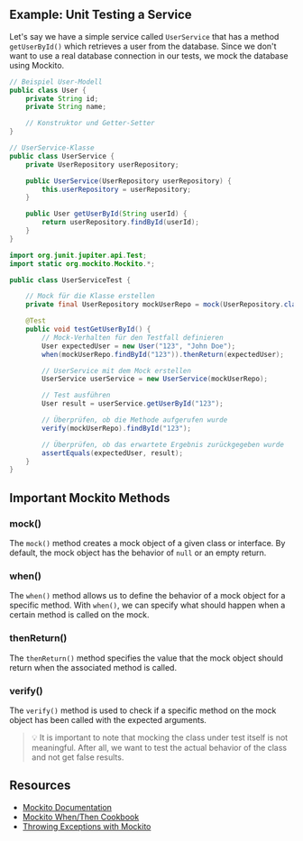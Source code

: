 ## Example: Unit Testing a Service

Let's say we have a simple service called `UserService` that has a method `getUserById()` which retrieves a user from the database.
Since we don't want to use a real database connection in our tests, we mock the database using Mockito.

```java
// Beispiel User-Modell
public class User {
    private String id;
    private String name;

    // Konstruktor und Getter-Setter
}

// UserService-Klasse
public class UserService {
    private UserRepository userRepository;

    public UserService(UserRepository userRepository) {
        this.userRepository = userRepository;
    }

    public User getUserById(String userId) {
        return userRepository.findById(userId);
    }
}
```


```java
import org.junit.jupiter.api.Test;
import static org.mockito.Mockito.*;

public class UserServiceTest {

    // Mock für die Klasse erstellen
    private final UserRepository mockUserRepo = mock(UserRepository.class);

    @Test
    public void testGetUserById() {
        // Mock-Verhalten für den Testfall definieren
        User expectedUser = new User("123", "John Doe");
        when(mockUserRepo.findById("123")).thenReturn(expectedUser);

        // UserService mit dem Mock erstellen
        UserService userService = new UserService(mockUserRepo);

        // Test ausführen
        User result = userService.getUserById("123");

        // Überprüfen, ob die Methode aufgerufen wurde
        verify(mockUserRepo).findById("123");

        // Überprüfen, ob das erwartete Ergebnis zurückgegeben wurde
        assertEquals(expectedUser, result);
    }
}
```


## Important Mockito Methods

### mock()
The `mock()` method creates a mock object of a given class or interface. By default, the mock object has the behavior of `null` or an empty return.

### when()
The `when()` method allows us to define the behavior of a mock object for a specific method. With `when()`, we can specify what should happen when a certain method is called on the mock.

### thenReturn()
The `thenReturn()` method specifies the value that the mock object should return when the associated method is called.

### verify()
The `verify()` method is used to check if a specific method on the mock object has been called with the expected arguments.

> 💡 It is important to note that mocking the class under test itself is not meaningful. After all, we want to test the actual behavior of the class and not get false results.

## Resources

- [Mockito Documentation](https://site.mockito.org/)
- [Mockito When/Then Cookbook](https://www.baeldung.com/mockito-behavior)
- [Throwing Exceptions with Mockito](https://www.baeldung.com/mockito-exceptions)

